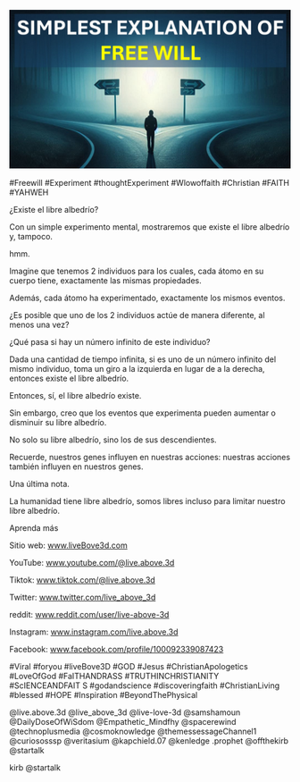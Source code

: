 ![Video cover image](../cover.jpg "cover photo")

#Freewill #Experiment #thoughtExperiment #Wlowoffaith #Christian #FAITH #YAHWEH

¿Existe el libre albedrío?

Con un simple experimento mental, mostraremos que existe el libre albedrío y, tampoco.

hmm.

Imagine que tenemos 2 individuos para los cuales, cada átomo en su cuerpo tiene, exactamente las mismas propiedades.

Además, cada átomo ha experimentado, exactamente los mismos eventos.

¿Es posible que uno de los 2 individuos actúe de manera diferente, al menos una vez?

¿Qué pasa si hay un número infinito de este individuo?

Dada una cantidad de tiempo infinita, si es uno de un número infinito del mismo individuo, toma un giro a la izquierda en lugar de a la derecha, entonces existe el libre albedrío.

Entonces, sí, el libre albedrío existe.

Sin embargo, creo que los eventos que experimenta pueden aumentar o disminuir su libre albedrío.

No solo su libre albedrío, sino los de sus descendientes.

Recuerde, nuestros genes influyen en nuestras acciones: nuestras acciones también influyen en nuestros genes.

Una última nota.

La humanidad tiene libre albedrío, somos libres incluso para limitar nuestro libre albedrío.

Aprenda más

Sitio web: www.liveBove3d.com

YouTube: www.youtube.com/@live.above.3d

Tiktok: www.tiktok.com/@live.above.3d

Twitter: www.twitter.com/live_above_3d

reddit: www.reddit.com/user/live-above-3d

Instagram: www.instagram.com/live.above.3d

Facebook: www.facebook.com/profile/100092339087423

#Viral #foryou #liveBove3D #GOD #Jesus #ChristianApologetics #LoveOfGod #FaITHANDRASS #TRUTHINCHRISTIANITY #ScIENCEANDFAIT S #godandscience #discoveringfaith #ChristianLiving #blessed #HOPE #Inspiration #BeyondThePhysical  

@live.above.3d @live_above_3d @live-love-3d @samshamoun @DailyDoseOfWiSdom @Empathetic_Mindfhy @spacerewind @technoplusmedia @cosmoknowledge @themessessageChannel1 @curiososssp @veritasium @kapchield.07 @kenledge .prophet @offthekirb @startalk

kirb @startalk